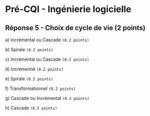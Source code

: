 # Pré-CQI - Ingénierie logicielle

## Réponse 5 - Choix de cycle de vie (2 points)

a) Incrémental ou Cascade `(0.2 points)`

b) Spirale `(0.2 points)`

c) Incrémental ou Cascade  `(0.2 points)`

d) Incrémental  `(0.2 points)`

e) Spirale  `(0.2 points)`

f) Transformationnel  `(0.2 points)`

g) Cascade ou Incrémental  `(0.2 points)`

h) Cascade  `(0.2 points)`
